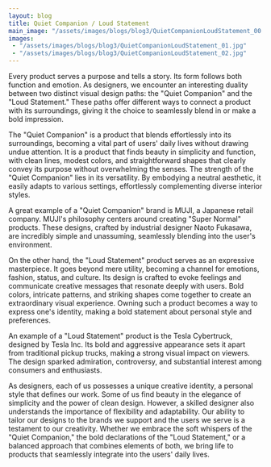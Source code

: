 ```yaml
---
layout: blog
title: Quiet Companion / Loud Statement
main_image: "/assets/images/blogs/blog3/QuietCompanionLoudStatement_00.jpg"
images:
 - "/assets/images/blogs/blog3/QuietCompanionLoudStatement_01.jpg"
 - "/assets/images/blogs/blog3/QuietCompanionLoudStatement_02.jpg"
---
```


Every product serves a purpose and tells a story. Its form follows both function and emotion. As designers, we encounter an interesting duality between two distinct visual design paths: the "Quiet Companion" and the "Loud Statement." These paths offer different ways to connect a product with its surroundings, giving it the choice to seamlessly blend in or make a bold impression.


The "Quiet Companion" is a product that blends effortlessly into its surroundings, becoming a vital part of users' daily lives without drawing undue attention. It is a product that finds beauty in simplicity and function, with clean lines, modest colors, and straightforward shapes that clearly convey its purpose without overwhelming the senses. The strength of the "Quiet Companion" lies in its versatility. By embodying a neutral aesthetic, it easily adapts to various settings, effortlessly complementing diverse interior styles.

A great example of a "Quiet Companion" brand is MUJI, a Japanese retail company. MUJI's philosophy centers around creating "Super Normal" products. These designs, crafted by industrial designer Naoto Fukasawa, are incredibly simple and unassuming, seamlessly blending into the user's environment.


On the other hand, the "Loud Statement" product serves as an expressive masterpiece. It goes beyond mere utility, becoming a channel for emotions, fashion, status, and culture. Its design is crafted to evoke feelings and communicate creative messages that resonate deeply with users. Bold colors, intricate patterns, and striking shapes come together to create an extraordinary visual experience. Owning such a product becomes a way to express one's identity, making a bold statement about personal style and preferences.

An example of a "Loud Statement" product is the Tesla Cybertruck, designed by Tesla Inc. Its bold and aggressive appearance sets it apart from traditional pickup trucks, making a strong visual impact on viewers. The design sparked admiration, controversy, and substantial interest among consumers and enthusiasts.


As designers, each of us possesses a unique creative identity, a personal style that defines our work. Some of us find beauty in the elegance of simplicity and the power of clean design. However, a skilled designer also understands the importance of flexibility and adaptability. Our ability to tailor our designs to the brands we support and the users we serve is a testament to our creativity. Whether we embrace the soft whispers of the "Quiet Companion," the bold declarations of the "Loud Statement," or a balanced approach that combines elements of both, we bring life to products that seamlessly integrate into the users' daily lives.


